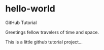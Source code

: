 # hello-world
GitHub Tutorial

Greetings fellow travelers of time and space.

This is a little github tutorial project...
